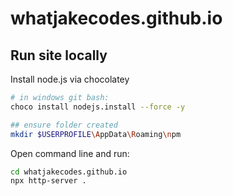 # whatjakecodes.github.io

## Run site locally

Install node.js via chocolatey
```zsh
# in windows git bash:
choco install nodejs.install --force -y

## ensure folder created
mkdir $USERPROFILE\AppData\Roaming\npm
```

Open command line and run:

```zsh
cd whatjakecodes.github.io
npx http-server .
```

#